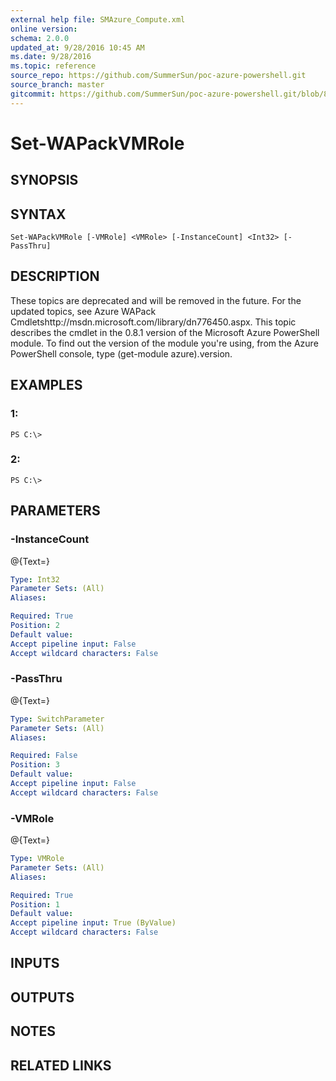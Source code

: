 ```yaml
---
external help file: SMAzure_Compute.xml
online version: 
schema: 2.0.0
updated_at: 9/28/2016 10:45 AM
ms.date: 9/28/2016
ms.topic: reference
source_repo: https://github.com/SummerSun/poc-azure-powershell.git
source_branch: master
gitcommit: https://github.com/SummerSun/poc-azure-powershell.git/blob/8903b0f1daa01932ac5fa167f377736de2df6709/azureps-cmdlets-docs/Service%20Management/Compute%20Cmdlets/v0.9.8/Set-WAPackVMRole.md
---
```


# Set-WAPackVMRole
## SYNOPSIS

## SYNTAX

```
Set-WAPackVMRole [-VMRole] <VMRole> [-InstanceCount] <Int32> [-PassThru]
```

## DESCRIPTION
These topics are deprecated and will be removed in the future.
For the updated topics, see  Azure WAPack Cmdletshttp://msdn.microsoft.com/library/dn776450.aspx.
This topic describes the cmdlet in the 0.8.1 version of the Microsoft Azure PowerShell module.
To find out the version of the module you're using, from the Azure PowerShell console, type (get-module azure).version.

## EXAMPLES

### 1:
```
PS C:\>
```

### 2:
```
PS C:\>
```

## PARAMETERS

### -InstanceCount
@{Text=}

```yaml
Type: Int32
Parameter Sets: (All)
Aliases: 

Required: True
Position: 2
Default value: 
Accept pipeline input: False
Accept wildcard characters: False
```

### -PassThru
@{Text=}

```yaml
Type: SwitchParameter
Parameter Sets: (All)
Aliases: 

Required: False
Position: 3
Default value: 
Accept pipeline input: False
Accept wildcard characters: False
```

### -VMRole
@{Text=}

```yaml
Type: VMRole
Parameter Sets: (All)
Aliases: 

Required: True
Position: 1
Default value: 
Accept pipeline input: True (ByValue)
Accept wildcard characters: False
```

## INPUTS

## OUTPUTS

## NOTES

## RELATED LINKS

